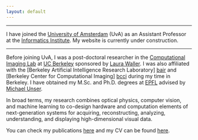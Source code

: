 ```yaml
---
layout: default
---
```


---

I have joined the [University of Amsterdam][uva] (UvA) as an Assistant Professor at the [Informatics Institute][iins]. My website is currently under construction. 

---

Before joining UvA, I was a post-doctoral researcher in the [Computational Imaging Lab][cilab] at [UC
Berkeley] sponsored by [Laura Waller][laura]. I was also affiliated with the
[Berkeley Artificial Intelligence Research Laboratory] [bair] and [Berkeley
Center for Computational Imaging] [bcci] during my time in Berkeley. I have obtained my M.Sc. and Ph.D. degrees at [EPFL] advised by [Michael Unser][michael]. 

In broad terms, my research combines optical physics, computer vision, and machine learning to co-design hardware and computation elements of next-generation systems for acquiring, reconstructing, analyzing, understanding, and displaying high-dimensional visual data. 

You can check  my publications [here][scholar] and my CV can be found [here][resume].

[uva]: http://www.uva.nl
[iins]: http://ivi.uva.nl
[EPFL]: http://www.epfl.ch
[cilab]: http://laurawaller.com 
[bair]: http://bair.berkeley.edu/
[bcci]: http://www.comp-imaging.berkeley.edu/
[UC Berkeley]: http://www.eecs.berkeley.edu
[laura]: https://www2.eecs.berkeley.edu/Faculty/Homepages/waller.html
[michael]: http://bigwww.epfl.ch/unser/index.html
[scholar]: https://scholar.google.com/citations?user=chP1Vc0AAAAJ&hl=en
[resume]: resume.pdf

